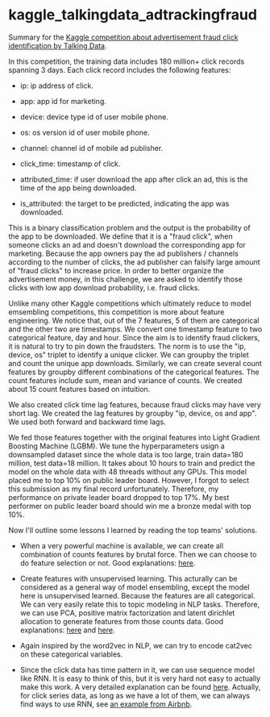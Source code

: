 # kaggle_talkingdata_adtrackingfraud
Summary for the [Kaggle competition about advertisement fraud click identification by Talking Data](https://www.kaggle.com/c/talkingdata-adtracking-fraud-detection). 

In this competition, the training data includes 180 million+ click records spanning 3 days. Each click record includes the following features:

- ip: ip address of click.

- app: app id for marketing.

- device: device type id of user mobile phone.

- os: os version id of user mobile phone.

- channel: channel id of mobile ad publisher.

- click_time: timestamp of click.

- attributed_time: if user download the app after click an ad, this is the time of the app being downloaded.

- is_attributed: the target to be predicted, indicating the app was downloaded.

This is a binary classification problem and the output is the probability of the app to be downloaded. We define that it is a "fraud click", when someone clicks an ad and doesn't download the corresponding app for marketing. Because the app owners pay the ad publishers / channels according to the number of clicks, the ad publisher can falsify large amount of "fraud clicks" to increase price. In order to better organize the advertisement money, in this challenge, we are asked to identify those clicks with low app download probability, i.e. fraud clicks.

Unlike many other Kaggle competitions which ultimately reduce to model emsembling competitions, this competition is more about feature engineering. We notice that, out of the 7 features, 5 of them are categorical and the other two are timestamps. We convert one timestamp feature to two categorical feature, day and hour. Since the aim is to identify fraud clickers, it is natural to try to pin down the fraudsters. The norm is to use the "ip, device, os" triplet to identify a unique clicker. We can groupby the triplet and count the unique app downloads. Similarly, we can create several count features by groupby different combinations of the categorical features. The count features include sum, mean and variance of counts. We created about 15 count features based on intuition.

We also created click time lag features, because fraud clicks may have very short lag. We created the lag features by groupby "ip, device, os and app". We used both forward and backward time lags.

We fed those features together with the original features into Light Gradient Boosting Machine (LGBM). We tune the hyperparameters usign a downsampled dataset since the whole data is too large, train data=180 million, test data=18 million. It takes about 10 hours to train and predict the model on the whole data with 48 threads without any GPUs. This model placed me to top 10% on public leader board. However, I forgot to select this submission as my final record unfortunately. Therefore, my performance on private leader board dropped to top 17%. My best performer on public leader board should win me a bronze medal with top 10%.

Now I'll outline some lessons I learned by reading the top teams' solutions.

- When a very powerful machine is available, we can create all combination of counts features by brutal force. Then we can choose to do feature selection or not. Good explanations: [here](https://www.kaggle.com/c/talkingdata-adtracking-fraud-detection/discussion/56475).

- Create features with unsupervised learning. This acturally can be considered as a general way of model ensembling, except the model here is unsupervised learned. Because the features are all categorical. We can very easily relate this to topic modeling in NLP tasks. Therefore, we can use PCA, positive matrix factorization and latent dirichlet allocation to generate features from those counts data. Good explanations: [here](https://www.kaggle.com/c/talkingdata-adtracking-fraud-detection/discussion/56475) and [here](https://www.kaggle.com/c/talkingdata-adtracking-fraud-detection/discussion/56283).

- Again inspired by the word2vec in NLP, we can try to encode cat2vec on these categorical variables.

- Since the click data has time pattern in it, we can use sequence model like RNN. It is easy to think of this, but it is very hard not easy to actually make this work. A very detailed explanation can be found [here](https://www.kaggle.com/c/talkingdata-adtracking-fraud-detection/discussion/56262). Actually, for click series data, as long as we have a lot of them, we can always find ways to use RNN, see [an example from Airbnb](https://medium.com/airbnb-engineering/listing-embeddings-for-similar-listing-recommendations-and-real-time-personalization-in-search-601172f7603e).

